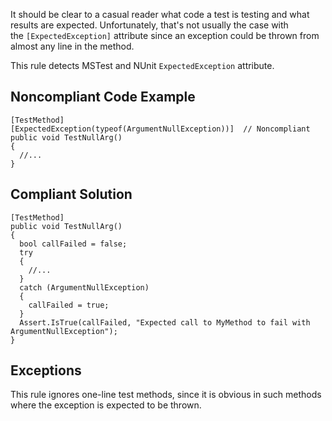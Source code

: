 
It should be clear to a casual reader what code a test is testing and what results are expected. Unfortunately, that's not usually the case with<br>the `[ExpectedException]` attribute since an exception could be thrown from almost any line in the method.

This rule detects MSTest and NUnit `ExpectedException` attribute.

## Noncompliant Code Example


    [TestMethod]
    [ExpectedException(typeof(ArgumentNullException))]  // Noncompliant
    public void TestNullArg()
    {
      //...
    }


## Compliant Solution


    [TestMethod]
    public void TestNullArg()
    {
      bool callFailed = false;
      try
      {
        //...
      }
      catch (ArgumentNullException)
      {
        callFailed = true;
      }
      Assert.IsTrue(callFailed, "Expected call to MyMethod to fail with ArgumentNullException");
    }


## Exceptions

This rule ignores one-line test methods, since it is obvious in such methods where the exception is expected to be thrown.
